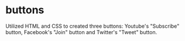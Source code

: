 # buttons
Utilized HTML and CSS to created three buttons:
Youtube's "Subscribe" button, Facebook's "Join" button and Twitter's "Tweet" button.
